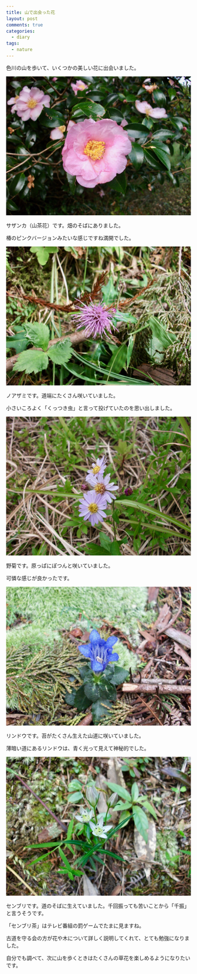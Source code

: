 ```yaml
---
title: 山で出会った花
layout: post
comments: true
categories:
  - diary
tags:
  - nature
---
```

色川の山を歩いて、いくつかの美しい花に出会いました。

![山茶花][1]

サザンカ（山茶花）です。畑のそばにありました。

椿のピンクバージョンみたいな感じですね満開でした。

![ノアザミ][2]

ノアザミです。道端にたくさん咲いていました。

小さいころよく「くっつき虫」と言って投げていたのを思い出しました。

![野菊][3]

野菊です。原っぱにぽつんと咲いていました。

可憐な感じが良かったです。

![リンドウ][4]

リンドウです。苔がたくさん生えた山道に咲いていました。

薄暗い道にあるリンドウは、青く光って見えて神秘的でした。

![センブリ][5]

センブリです。道のそばに生えていました。千回振っても苦いことから「千振」と言うそうです。

「センブリ茶」はテレビ番組の罰ゲームでたまに見ますね。

古道を守る会の方が花や木について詳しく説明してくれて、とても勉強になりました。

自分でも調べて、次に山を歩くときはたくさんの草花を楽しめるようになりたいです。


 [1]: /img/uploads/2009/11/flower-irogawa-hill-1.jpg
 [2]: /img/uploads/2009/11/flower-irogawa-hill-2.jpg
 [3]: /img/uploads/2009/11/flower-irogawa-hill-3.jpg
 [4]: /img/uploads/2009/11/flower-irogawa-hill-4.jpg
 [5]: /img/uploads/2009/11/flower-irogawa-hill-5.jpg
